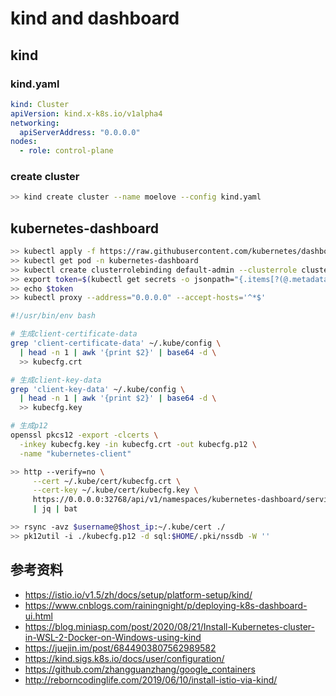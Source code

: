 # kind and dashboard

## kind

### kind.yaml

```yaml
kind: Cluster
apiVersion: kind.x-k8s.io/v1alpha4
networking:
  apiServerAddress: "0.0.0.0"
nodes:
  - role: control-plane
```

### create cluster

```bash
>> kind create cluster --name moelove --config kind.yaml
```

## kubernetes-dashboard

```bash
>> kubectl apply -f https://raw.githubusercontent.com/kubernetes/dashboard/v2.0.4/aio/deploy/recommended.yaml
>> kubectl get pod -n kubernetes-dashboard
>> kubectl create clusterrolebinding default-admin --clusterrole cluster-admin --serviceaccount=default:default
>> export token=$(kubectl get secrets -o jsonpath="{.items[?(@.metadata.annotations['kubernetes\.io/service-account\.name']=='default')].data.token}"|base64 -d)
>> echo $token
>> kubectl proxy --address="0.0.0.0" --accept-hosts='^*$'
```

```bash
#!/usr/bin/env bash

# 生成client-certificate-data
grep 'client-certificate-data' ~/.kube/config \
  | head -n 1 | awk '{print $2}' | base64 -d \
  >> kubecfg.crt

# 生成client-key-data
grep 'client-key-data' ~/.kube/config \
  | head -n 1 | awk '{print $2}' | base64 -d \
  >> kubecfg.key

# 生成p12
openssl pkcs12 -export -clcerts \
  -inkey kubecfg.key -in kubecfg.crt -out kubecfg.p12 \
  -name "kubernetes-client"
```

```bash
>> http --verify=no \
     --cert ~/.kube/cert/kubecfg.crt \
     --cert-key ~/.kube/cert/kubecfg.key \
     https://0.0.0.0:32768/api/v1/namespaces/kubernetes-dashboard/services/kubernetes-dashboard \
     | jq | bat

>> rsync -avz $username@$host_ip:~/.kube/cert ./
>> pk12util -i ./kubecfg.p12 -d sql:$HOME/.pki/nssdb -W ''
```

## 参考资料

- https://istio.io/v1.5/zh/docs/setup/platform-setup/kind/
- https://www.cnblogs.com/rainingnight/p/deploying-k8s-dashboard-ui.html
- https://blog.miniasp.com/post/2020/08/21/Install-Kubernetes-cluster-in-WSL-2-Docker-on-Windows-using-kind
- https://juejin.im/post/6844903807562989582
- https://kind.sigs.k8s.io/docs/user/configuration/
- https://github.com/zhangguanzhang/google_containers
- http://reborncodinglife.com/2019/06/10/install-istio-via-kind/
